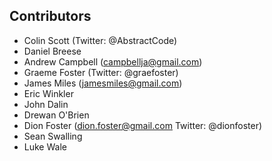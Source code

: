 Contributors
------------
* Colin Scott (Twitter: @AbstractCode)
* Daniel Breese
* Andrew Campbell (campbellja@gmail.com)
* Graeme Foster (Twitter: @graefoster) 
* James Miles (jamesmiles@gmail.com)
* Eric Winkler
* John Dalin
* Drewan O'Brien
* Dion Foster (dion.foster@gmail.com Twitter: @dionfoster)
* Sean Swalling
* Luke Wale
